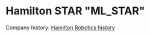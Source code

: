 # Hamilton STAR "ML_STAR"

Company history: [Hamilton Robotics history](https://www.hamiltoncompany.com/history)
